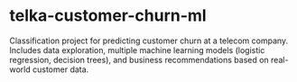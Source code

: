 # telka-customer-churn-ml
Classification project for predicting customer churn at a telecom company. Includes data exploration, multiple machine learning models (logistic regression, decision trees), and business recommendations based on real-world customer data.
